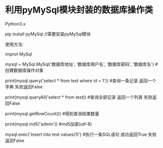 # 利用pyMySql模块封装的数据库操作类

Python3.x

pip install pyMySql //需要安装pyMySql模块


使用方法:

improt MySql

mysql = MySql.MySql('数据库地址', '数据库用户名', '数据库密码', '数据库名') #创建数据库操作对象

print(mysql.query('select * from test where id = 1')) #查询一条记录 返回一个字典 失败返回False

print(mysql.queryAll('select * from test)) #查询全部记录 返回一个列表 失败返回False

print(mysql.getRowCount()) #得到查询结果数量

print(mysql.md5('admin')) #md5加密(utf-8)

mysql.exec('insert into test values(1)') #执行一条SQL语句 成功返回True 失败返回False
